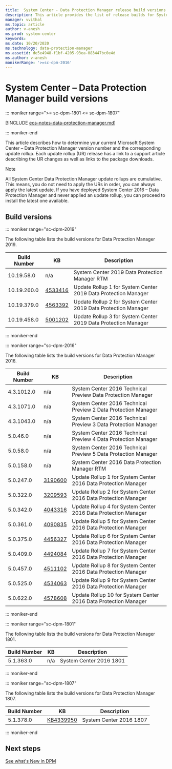 ```yaml
---
title:  System Center - Data Protection Manager release build versions
description: This article provides the list of release builds for System Center - Data Protection Manager.
manager: vvithal
ms.topic: article
author: v-anesh
ms.prod: system-center
keywords:
ms.date: 10/20/2020
ms.technology: data-protection-manager
ms.assetid: de5e4948-f1bf-4205-93ea-083447bc0e4d
ms.author: v-anesh
monikerRange: '>=sc-dpm-2016'
---
```


# System Center – Data Protection Manager build versions

::: moniker range=">= sc-dpm-1801 <= sc-dpm-1807"

[!INCLUDE [eos-notes-data-protection-manager.md](../includes/eos-notes-data-protection-manager.md)]

::: moniker-end

This article describes how to determine your current Microsoft System Center – Data Protection Manager version number and the corresponding update rollup. Each update rollup (UR) release has a link to a support article describing the UR changes as well as links to the package downloads.

> [!NOTE]
> All System Center Data Protection Manager update rollups are cumulative. This means, you do not need to apply the URs in order, you can always apply the latest update. If you have deployed System Center 2016 – Data Protection Manager and never applied an update rollup, you can  proceed to install the latest one available.

## Build versions

::: moniker range="sc-dpm-2019"

The following table lists the build versions for Data Protection Manager 2019.

| Build Number | KB | Description |
| --- | --- | --- |
| 10.19.58.0  | n/a | System Center 2019 Data Protection Manager RTM     |
| 10.19.260.0 | [4533416](https://support.microsoft.com/help/4533416/update-rollup-1-for-system-center-2019-data-protection-manager) | Update Rollup 1 for System Center 2019 Data Protection Manager    |
| 10.19.379.0 | [4563392](https://support.microsoft.com/help/4563392/update-rollup-2-for-system-center-2019-data-protection-manager) | Update Rollup 2 for System Center 2019 Data Protection Manager    |
| 10.19.458.0 | [5001202](https://support.microsoft.com/help/5001202/update-rollup-3-for-system-center-2019-data-protection-manager) | Update Rollup 3 for System Center 2019 Data Protection Manager    |

::: moniker-end

::: moniker range="sc-dpm-2016"

The following table lists the build versions for Data Protection Manager 2016.

| Build Number | KB | Description |
| --- | --- | --- |
| 4.3.1012.0  | n/a | System Center 2016 Technical Preview Data Protection Manager    |
| 4.3.1071.0 | n/a | System Center 2016 Technical Preview 2 Data Protection Manager    |
| 4.3.1043.0  | n/a | System Center 2016 Technical Preview 3 Data Protection Manager  |
| 5.0.46.0  | n/a  | System Center 2016 Technical Preview 4 Data Protection Manager   |
| 5.0.58.0 | n/a  | System Center 2016 Technical Preview 5 Data Protection Manager   |
| 5.0.158.0 | n/a  | System Center 2016 Data Protection Manager RTM  |
| 5.0.247.0  | [3190600](https://support.microsoft.com/kb/3190600) | Update Rollup 1 for System Center 2016 Data Protection Manager |
| 5.0.322.0 | [3209593](https://support.microsoft.com/help/3209593) | Update Rollup 2 for System Center 2016 Data Protection Manager  |
|  5.0.342.0 | [4043316](https://support.microsoft.com/help/4043316) | Update Rollup 4 for System Center 2016 Data Protection Manager |
| 5.0.361.0 | [4090835](https://support.microsoft.com/help/4090835/update-rollup-5-for-system-center-2016-data-protection-manager) | Update Rollup 5 for System Center 2016 Data Protection Manager  |
| 5.0.375.0   | [4456327](https://support.microsoft.com/help/4456327/update-rollup-6-for-system-center-2016-data-protection-manager) | Update Rollup 6 for System Center 2016 Data Protection Manager  |
| 5.0.409.0   | [4494084](https://support.microsoft.com/en-us/help/4494084/update-rollup-7-for-system-center-2016-data-protection-manager) | Update Rollup 7 for System Center 2016 Data Protection Manager  |
| 5.0.457.0   | [4511102](https://support.microsoft.com/en-us/help/4511102/update-rollup-8-for-system-center-2016-data-protection-manager) | Update Rollup 8 for System Center 2016 Data Protection Manager  |
| 5.0.525.0   | [4534063](https://support.microsoft.com/en-us/help/4534063/update-rollup-9-for-system-center-2016-data-protection-manager) | Update Rollup 9 for System Center 2016 Data Protection Manager  |
| 5.0.622.0   | [4578608](https://support.microsoft.com/help/4578608/update-rollup-10-for-system-center-2016-data-protection-manager) | Update Rollup 10 for System Center 2016 Data Protection Manager  |

::: moniker-end

::: moniker range="sc-dpm-1801"

The following table lists the build versions for Data Protection Manager 1801.

| Build Number | KB | Description |
| --- | --- | --- |
| 5.1.363.0 | n/a | System Center 2016 1801 |

::: moniker-end

::: moniker range="sc-dpm-1807"

The following table lists the build versions for Data Protection Manager 1807.

| Build Number | KB | Description |
| --- | --- | --- |
| 5.1.378.0 | [KB4339950](https://support.microsoft.com/help/4339950) | System Center 2016 1807 |

::: moniker-end

## Next steps
[See what's New in DPM](what-s-new-in-dpm.md)
